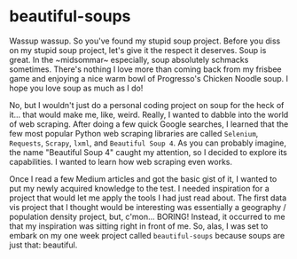 # beautiful-soups

Wassup wassup. So you've found my stupid soup project. Before you diss on my stupid soup project, let's give it the respect it deserves. Soup is great. In the \~midsommar\~ especially, soup absolutely schmacks sometimes. There's nothing I love more than coming back from my frisbee game and enjoying a nice warm bowl of Progresso's Chicken Noodle soup. I hope you love soup as much as I do!

No, but I wouldn't just do a personal coding project on soup for the heck of it... that would make me, like, weird. Really, I wanted to dabble into the world of web scraping. After doing a few quick Google searches, I learned that the few most popular Python web scraping libraries are called `Selenium`, `Requests`, `Scrapy`, `lxml`, and `Beautiful Soup 4`. As you can probably imagine, the name "Beautiful Soup 4" caught my attention, so I decided to explore its capabilities. I wanted to learn how web scraping even works. 

Once I read a few Medium articles and got the basic gist of it, I wanted to put my newly acquired knowledge to the test. I needed inspiration for a project that would let me apply the tools I had just read about. The first data vis project that I thought would be interesting was essentially a geography / population density project, but, c'mon... BORING! Instead, it occurred to me that my inspiration was sitting right in front of me. So, alas, I was set to embark on my one week project called `beautiful-soups` because soups are just that: beautiful. 

